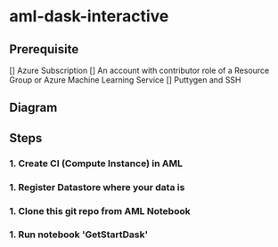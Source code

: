 # aml-dask-interactive

## Prerequisite 
[] Azure Subscription 
[] An account with contributor role of a Resource Group or Azure Machine Learning Service
[] Puttygen and SSH 

## Diagram

## Steps

### 1. Create CI (Compute Instance) in AML

### 1. Register Datastore where your data is

### 1. Clone this git repo from AML Notebook

### 1. Run notebook 'GetStartDask'



